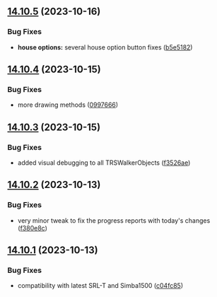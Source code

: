 ## [14.10.5](https://github.com/Torwent/WaspLib/compare/v14.10.4...v14.10.5) (2023-10-16)


### Bug Fixes

* **house options:** several house option button fixes ([b5e5182](https://github.com/Torwent/WaspLib/commit/b5e5182eae2cfaf07513adf59704b1cd486aacfe))



## [14.10.4](https://github.com/Torwent/WaspLib/compare/v14.10.3...v14.10.4) (2023-10-15)


### Bug Fixes

* more drawing methods ([0997666](https://github.com/Torwent/WaspLib/commit/099766656193bf97d4d11cda5dc24652a3158003))



## [14.10.3](https://github.com/Torwent/WaspLib/compare/v14.10.2...v14.10.3) (2023-10-15)


### Bug Fixes

* added visual debugging to all TRSWalkerObjects ([f3526ae](https://github.com/Torwent/WaspLib/commit/f3526ae98308501f6545ea3b6e1168ca199ef162))



## [14.10.2](https://github.com/Torwent/WaspLib/compare/v14.10.1...v14.10.2) (2023-10-13)


### Bug Fixes

* very minor tweak to fix the progress reports with today's changes ([f380e8c](https://github.com/Torwent/WaspLib/commit/f380e8caf29f2649b26285cdc0a9c6f40552ebd3))



## [14.10.1](https://github.com/Torwent/WaspLib/compare/v14.10.0...v14.10.1) (2023-10-13)


### Bug Fixes

* compatibility with latest SRL-T and Simba1500 ([c04fc85](https://github.com/Torwent/WaspLib/commit/c04fc85e84a7c712a2f7b494b7a2f77e6fe68bea))



